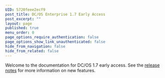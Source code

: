 ```yaml
---
UID: 5720feee2ecf9
post_title: DC/OS Enterprise 1.7 Early Access
post_excerpt: ""
layout: page
published: true
menu_order: 0
page_options_require_authentication: false
page_options_show_link_unauthenticated: false
hide_from_navigation: false
hide_from_related: false
---
```

Welcome to the documentation for DC/OS 1.7 early access. See the [release notes](/administration/release-notes/enterprise-edition/1-7/) for more information on new features. 
